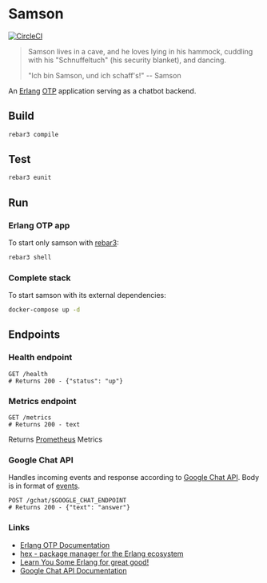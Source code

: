 # Samson
[![CircleCI](https://circleci.com/gh/meandor/samson.svg?style=svg)](https://circleci.com/gh/meandor/samson)
> Samson lives in a cave, and he loves lying in his hammock, cuddling with his "Schnuffeltuch" (his security blanket), and dancing.
>
> "Ich bin Samson, und ich schaff's!" -- Samson

An [Erlang](https://www.erlang.org/) [OTP](https://erlang.org/doc/design_principles/users_guide.html) application serving as a chatbot backend.

## Build
```bash
rebar3 compile
```

## Test
```bash
rebar3 eunit
```

## Run
### Erlang OTP app
To start only samson with [rebar3](https://www.rebar3.org/):
```bash
rebar3 shell
```

### Complete stack
To start samson with its external dependencies:
```bash
docker-compose up -d
```

## Endpoints
### Health endpoint
```http request
GET /health
# Returns 200 - {"status": "up"} 
```

### Metrics endpoint
```http request
GET /metrics
# Returns 200 - text 
```
Returns [Prometheus](https://prometheus.io/) Metrics

### Google Chat API
Handles incoming events and response according to [Google Chat API](https://developers.google.com/hangouts/chat/reference/message-formats).
Body is in format of [events](https://developers.google.com/hangouts/chat/reference/message-formats/events).
```http request
POST /gchat/$GOOGLE_CHAT_ENDPOINT
# Returns 200 - {"text": "answer"} 
```

### Links
 * [Erlang OTP Documentation](https://erlang.org/doc/apps/stdlib/users_guide.html)
 * [hex - package manager for the Erlang ecosystem](https://hex.pm/)
 * [Learn You Some Erlang for great good!](https://learnyousomeerlang.com/)
 * [Google Chat API Documentation](https://developers.google.com/hangouts/chat)
